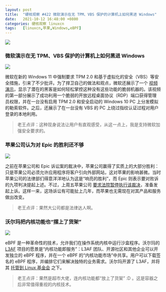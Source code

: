 ```yaml
---
layout: post
title:	"硬核观察 #422 微软演示在无 TPM、VBS 保护的计算机上如何黑进 Windows"
date:	2021-10-12 16:48:00 +0800 
categories:	硬核观察 linuxcn 
tags:	[linuxcn,苹果,Windows,eBPF]
---
```



![](/Asserts/Images//attachment/album/202110/12/164504c5qgukgg8zagz299.jpg)


### 微软演示在无 TPM、VBS 保护的计算机上如何黑进 Windows


![](/Asserts/Images//attachment/album/202110/12/164515cd35qc30rio0832i.jpg)


微软在新的 Windows 11 中强制要求 TPM 2.0 和基于虚拟化的安全（VBS）等安全措施，引来了不少批评。为了捍卫自己的做法和观点，微软还展示了一个 [视频演示](https://www.youtube.com/watch?v=tg9QUrnVFho)，显示了潜在的黑客是如何轻松掌控这种没有这些功能的脆弱机器的。该视频的第一部分展示了成功利用一个脆弱的开放远程桌面协议（RDP）端口获得管理员权限，并在一台没有启用 TPM 2.0 和安全启动的 Windows 10 PC 上分发模拟的勒索软件。之后，还展示了在一台没有 VBS 的 PC 上绕过指纹认证过程对用户登录的本地利用。







> 
> 老王点评：这种现身说法让用户有直观感受，从这一点上，我是支持微软加强安全要求的。
> 
> 
> 


### 苹果公司认为对 Epic 的胜利还不够


![](/Asserts/Images//attachment/album/202110/12/164603m52ejp5jpjfp55b5.jpg)


之前在苹果公司和 Epic 诉讼案的裁决中，苹果公司赢得了实质上的大部分胜利：只是苹果公司必须允许应用程序将客户引向外部网站，这对苹果的影响甚微。当时苹果公司的法律部们得意洋洋地认为这是“响亮的胜利”，而 Epic 则表示要对败诉的九项判决提起上述。不过，上周五苹果公司 [要求法院暂停执行该裁决](https://www.cnbc.com/2021/10/11/why-apple-appealed-app-store-ruling-in-epic-games-legal-case.html)，准备发起上诉。这样一来，这场诉讼有可能扯上几年，而苹果也无需现在对其产品和服务做出改变。



> 
> 老王点评：果然大公司都是法律达人啊。
> 
> 
> 


### 沃尔玛把内核功能也“摆上了货架”


![](/Asserts/Images//attachment/album/202110/12/164642eoy4dgnbt5u8yg8z.jpg)


eBPF 是一种革命性的技术，允许我们在操作系统内核中运行沙盒程序。沃尔玛的 [L3AF](http://l3af.io/) 项目的愿景是“内核功能即服务”：L3AF 团队、开源社区和其他企业可以开发独立的 eBPF 程序，并在一个 eBPF 的“内核功能市场”中共享。用户可以下载签名的 eBPF 程序，并编排它们来解决独特的业务需求。沃尔玛开源了 L3AF，并将其 [托管到 Linux 基金会](https://www.linuxfoundation.org/press-release/walmart-moves-production-grade-networking-project-l3af-to-the-linux-foundation/) 之下。



> 
> 老王点评：果然是超市大佬，连内核功能都“放上了货架” :D 。这是容器之后非常值得重视的内核技术。
> 
> 
>
